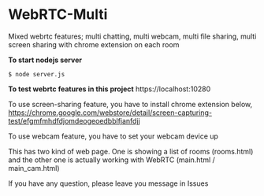# WebRTC-Multi
Mixed webrtc features;
multi chatting, multi webcam, multi file sharing, multi screen sharing with chrome extension on each room

**To start nodejs server**
```
$ node server.js
```

**To test webrtc features in this project**
https://localhost:10280

To use screen-sharing feature, you have to install chrome extension below,
https://chrome.google.com/webstore/detail/screen-capturing-test/efgmfmhdfdjomdeogeoedbblfjanfdjj

To use webcam feature, you have to set your webcam device up

This has two kind of web page. One is showing a list of rooms (rooms.html) and the other one is actually working with WebRTC (main.html / main_cam.html)

If you have any question, please leave you message in Issues
